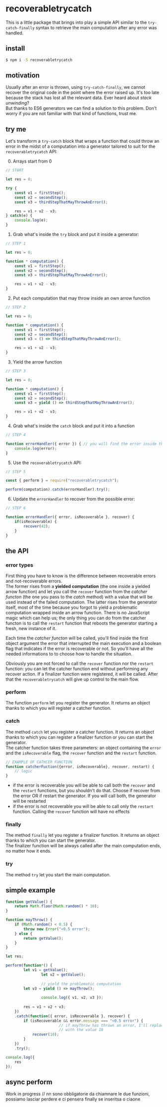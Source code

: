 # recoverabletrycatch

This is a little package that brings into play a simple API similar to the `try-catch-finally` syntax to retrieve the main computation after any error was handled.

## install
```sh
$ npm i -S recoverabletrycatch
```

## motivation
Usually after an error is thrown, using `try-catch-finally`, we cannot recover the original code in the point where the error raised up. It's too late because the stack has lost all the relevant data. Ever heard about _stack unwinding_?\
But thanks to ES6 generators we can find a solution to this problem. Don't worry if you are not familiar with that kind of functions, trust me.

## try me
Let's transform a `try-catch` block that wraps a function that could throw an error in the midst of a computation into a generator tailored to suit for the `recoverabletrycatch` API:

0. Arrays start from 0
```js
// START

let res = 0;

try {
	const v1 = firstStep();
	const v2 = secondStep();
	const v3 = thirdStepThatMayThrowAnError();

	res = v1 + v2 - v3;
} catch(e) {
	console.log(e);
}
```

1. Grab what's inside the `try` block and put it inside a generator:
```js
// STEP 1

let res = 0;

function * computation() {
	const v1 = firstStep();
	const v2 = secondStep();
	const v3 = thirdStepThatMayThrowAnError();

	res = v1 + v2 - v3;
}
```

2. Put each computation that may throw inside an own arrow function
```js
// STEP 2

let res = 0;

function * computation() {
	const v1 = firstStep();
	const v2 = secondStep();
	const v3 = () => thirdStepThatMayThrowAnError();

	res = v1 + v2 - v3;
}
```

3. Yield the arrow function
```js
// STEP 3

let res = 0;

function * computation() {
	const v1 = firstStep();
	const v2 = secondStep();
	const v3 = yield () => thirdStepThatMayThrowAnError();

	res = v1 + v2 - v3;
}
```

4. Grab what's inside the `catch` block and put it into a function
```js
// STEP 4

function errorHandler({ error }) { // you will find the error inside the first object argument
	console.log(error);
}
```

5. Use the `recoverabletrycatch` API:
```js
// STEP 5

const { perform } = require("recoverabletrycatch");

perform(computation).catch(errorHandler).try();
```

6. Update the `errorHandler` to recover from the possible error:
```js
// STEP 6

function errorHandler({ error, isRecoverable }, recover) {
	if(isRecoverable) {
		recover(42);
	}
}
```

## the API
### error types
First thing you have to know is the difference between recoverable errors and not-recoverable errors.\
The former rises from a __yielded computation__ (the one inside a yielded arrow function) and let you call the `recover` function from the _catcher functon_ (the one you pass to the _catch_ method) with a value that will be used instead of the failed computation.
The latter rises from the generator itself, most of the time because you forgot to yield a problematic computation wrapped inside an arrow function. There is no JavaScript magic which can help us; the only thing you can do from the catcher functon is to call the `restart` function that reboots the generator starting a fresh, new instance of it.

Each time the _catcher functon_ will be called, you'll find inside the first object argument the error that interrupted the main execution and a boolean flag that indicates if the error is recoverable or not. So you'll have all the needed informations to to choose how to handle the situation.

Obviously you are not forced to call the `recover` function nor the `restart` function: you can let the catcher function end without performing any recover action. If a finalizer function were registered, it will be called. After that the `recoverabletrycatch` will give up control to the main flow.

### perform
The function `perform` let you register the generator. It returns an object thanks to which you will register a catcher function.

### catch
The method `catch` let you register a catcher function. It returns an object thanks to which you can register a finalizer function or you can start the generator.\
The catcher function takes three parameters: an object containing the `error` and the `isRecoverable` flag, the `recover` function and the `restart` function.

```js
// EXAMPLE OF CATHCER FUNCTION
function catcherFuction({error, isRecoverable}, recover, restart) {
	// logic
}
```

* if the error is recoverable you will be able to call both the `recover` and the `restart` functions, but you shouldn't do that. Choose if recover from the error OR if restart the generator. If you will call both, the generator will be restarted
* if the error is not recoverable you will be able to call only the `restart` function. Calling the `recover` function will have no effects

### finally
The method `finally` let you register a finalizer function. It returns an object thanks to which you can  start the generator.\
The finalizer function will be always called after the main computation ends, no matter how it ends.

### try
The method `try` let you start the main computation.

## simple example
```js
function getValue() {
    return Math.floor(Math.random() * 10);
}

function mayThrow() {
    if (Math.random() < 0.5) {
        throw new Error("<0.5 error");
    } else {
        return getValue();
    }
}

let res;

perform(function*() {
        let v1 = getValue();
				let v2 = getValue();
				
				// yield the problematic computation
        let v3 = yield () => mayThrow();
				
				console.log({ v1, v2, v3 });
				
        res = v1 + v2 + v3;
    })
    .catch(function({ error, isRecoverable }, recover) {
        if (isRecoverable && error.message === "<0.5 error") {
						// if mayThrow has thrown an error, I'll replace its failed computation 
						// with the value 10
            recover(10);
        }
    })
    .try();

console.log({
    res
});
```


## async perform
Work in progress
// nn sono obbligatorie da chiamnare le due funzioni, possiamo lasciar perdere e ci pensera finally se inseritsa o ciaone


